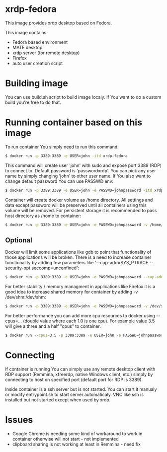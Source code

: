 # xrdp-fedora

This image provides xrdp desktop based on Fedora.

This image contains:
 - Fedora based environment
 - MATE desktop
 - xrdp server (for remote desktop)
 - Firefox
 - auto user creation script

# Building image

You can use build.sh script to build image localy. If You want to do a custom build you're free to do that.

# Running container based on this image

To run container You simply need to run this command:

```sh
$ docker run -p 3389:3389 -e USER=john -itd xrdp-fedora
```

This command will create user 'john' with sudo and expose port 3389 (RDP) to connect to. Default password is 'passwordxrdp'.
You can pick any user name by simply changing 'john' to other user name. If You  also want to change default password You can use PASSWD env:

```sh
$ docker run -p 3389:3389 -e USER=john -e PASSWD=johnpassword -itd xrdp-fedora
```

Container will create docker volume as /home directory. All settings and data except password will be preserved until all containers using this volume will be removed.
For persistent storage it is recommended to pass host directory as /home to container:

```sh
$ docker run -p 3389:3389 -e USER=john -e PASSWD=johnpassword -v /home/john/xrdp-home:/home -itd xrdp-fedora
```

## Optional

Docker will limit some applications like gdb to point that functionality of those applications will be broken. There is a need to increase container functionality by adding few parameters like '--cap-add=SYS_PTRACE --security-opt seccomp=unconfined':

```sh
$ docker run -p 3389:3389 -e USER=john -e PASSWD=johnpassword --cap-add=SYS_PTRACE --security-opt seccomp=unconfined -v /home/john/xrdp-home:/home -itd xrdp-fedora
```

For better stability / memory managment in applications like Firefox it is a good idea to increase shared memory for container by adding -v /dev/shm:/dev/shm:

```sh
$ docker run -p 3389:3389 -e USER=john -e PASSWD=johnpassword -v /dev/shm:/dev/shm -v /home/john/xrdp-home:/home -itd xrdp-fedora
```

For better performance you can add more cpu resources to docker using --cpus=... (double value where each 1.0 is one cpu).
For example value 3.5 will give a three and a half "cpus" to container.

```sh
$ docker run --cpus=3.5 -p 3389:3389 -e USER=john -e PASSWD=johnpassword -v /dev/shm:/dev/shm -v /home/john/xrdp-home:/home -itd xrdp-fedora
```

# Connecting

If container is running You can simply use any remote desktop client with RDP support (Remmina, xfreerdp, native Windows client, etc.) simply by connecting to host on specified port (default port for RDP is 3389).

Inside container is a ssh server but is not started. You can start it manualy or modify entrypoint.sh to start server automaticaly. VNC like ssh is installed but not started except when used by xrdp.

# Issues
 - Google Chrome is needing some kind of workaround to work in container otherwise will not start - not implemented
 - clipboard sharing is not working at least in Remmina - need fix

